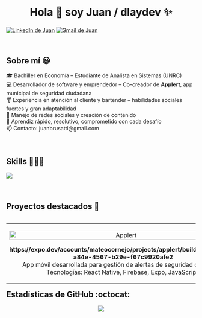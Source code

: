 <h1 align="center">Hola 👋 soy Juan / dlaydev ✨</h1> 

<p align="left">
  <a href="https://www.linkedin.com/in/juan-dlay" target="blank"><img align="center" src="https://img.shields.io/badge/LinkedIn-0077B5?style=for-the-badge&logo=linkedin&logoColor=white" alt="LinkedIn de Juan"/></a>
  <a href="mailto:juanbrusatti@gmail.com" target="blank"><img align="center" src="https://img.shields.io/badge/Gmail-D14836?style=for-the-badge&logo=gmail&logoColor=white" alt="Gmail de Juan" /></a>
</p>
<br>

<h2>Sobre mí 😃</h2>

<p align="left">
🎓 Bachiller en Economía – Estudiante de Analista en Sistemas (UNRC)<br>
💻 Desarrollador de software y emprendedor – Co-creador de <strong>Applert</strong>, app municipal de seguridad ciudadana<br>
🍸 Experiencia en atención al cliente y bartender – habilidades sociales fuertes y gran adaptabilidad<br>
📱 Manejo de redes sociales y creación de contenido<br>
🚀 Aprendiz rápido, resolutivo, comprometido con cada desafío<br>
📫 Contacto: juanbrusatti@gmail.com
</p>
<br>

<h2>Skills 👨🏻‍💻</h2>

<p align="left">
  <a href="https://skillicons.dev">
    <img src="https://skillicons.dev/icons?i=js,react,firebase,html,css,c,vscode,github,git&perline=10" />
  </a>
</p>
<br>

<h2>Proyectos destacados 🚀</h2>

<table align="left">
  <tr border="none">
    <td width="30%" align="center">
      <p align="center">
        <img align="center" width="100%" alt="Applert" />
      </p>
      <p align="center">
        <strong>https://expo.dev/accounts/mateocornejo/projects/applert/builds/4572b21c-a84e-4567-b29e-f67c9920afe2</strong><br>
        App móvil desarrollada para gestión de alertas de seguridad ciudadana<br>
        Tecnologías: React Native, Firebase, Expo, JavaScript.
      </p>
    </td>
  </tr>
</table>
<br><br><br>

<h2>Estadísticas de GitHub :octocat:</h2>
<p align="center">
  <img src="https://github-readme-streak-stats.herokuapp.com/?user=juanbrusatti&theme=dark&hide_border=false" />
</p>
